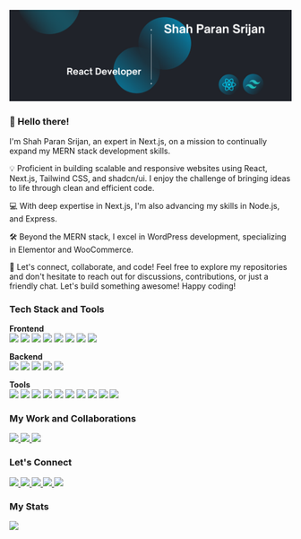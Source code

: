 <p align="center">
 <a href="#"><img src="https://raw.githubusercontent.com/mspsrijan/mspsrijan/main/Shah%20Paran%20Srijan%20-%20React%20Developer.png" /></a>
</p>

### 👋 Hello there!

I'm Shah Paran Srijan, an expert in Next.js, on a mission to continually expand my MERN stack development skills.

💡 Proficient in building scalable and responsive websites using React, Next.js, Tailwind CSS, and shadcn/ui. I enjoy the challenge of bringing ideas to life through clean and efficient code.

💻 With deep expertise in Next.js, I'm also advancing my skills in Node.js, and Express.

🛠️ Beyond the MERN stack, I excel in WordPress development, specializing in Elementor and WooCommerce.

🚀 Let's connect, collaborate, and code! Feel free to explore my repositories and don't hesitate to reach out for discussions, contributions, or just a friendly chat. Let's build something awesome! Happy coding!

### Tech Stack and Tools

<p><b>Frontend</b><br>
 <a href="#"><img src="https://img.shields.io/badge/HTML5-E34F26?style=for-the-badge&logo=html5&logoColor=white" /></a>
 <a href="#"><img src="https://img.shields.io/badge/CSS3-1572B6?style=for-the-badge&logo=css3&logoColor=white" /></a>
 <a href="#"><img src="https://img.shields.io/badge/JavaScript-323330?style=for-the-badge&logo=javascript&logoColor=F7DF1E" /></a>
 <a href="#"><img src="https://img.shields.io/badge/shadcn%2Fui-000000?style=for-the-badge&logo=shadcnui&logoColor=white" /></a>
 <a href="#"><img src="https://img.shields.io/badge/React-20232A?style=for-the-badge&logo=react&logoColor=61DAFB" /></a>
 <a href="#"><img src="https://img.shields.io/badge/next%20js-000000?style=for-the-badge&logo=nextdotjs&logoColor=white" /></a>
 <a href="#"><img src="https://img.shields.io/badge/Wordpress-21759B?style=for-the-badge&logo=wordpress&logoColor=white" /></a>
 <a href="#"><img src="https://img.shields.io/badge/Elementor-92003B?style=for-the-badge&logo=elementor&logoColor=white" /></a>  
</p>

<p><b>Backend</b><br>
 <a href="#"><img src="https://img.shields.io/badge/Node%20js-339933?style=for-the-badge&logo=nodedotjs&logoColor=white" /></a>
 <a href="#"><img src="https://img.shields.io/badge/Express%20js-000000?style=for-the-badge&logo=express&logoColor=white" /></a>
 <a href="#"><img src="https://img.shields.io/badge/MongoDB-4EA94B?style=for-the-badge&logo=mongodb&logoColor=white" /></a>
 <a href="#"><img src="https://img.shields.io/badge/firebase-ffca28?style=for-the-badge&logo=firebase&logoColor=black" /></a>
 <a href="#"><img src="https://img.shields.io/badge/JWT-000000?style=for-the-badge&logo=JSON%20web%20tokens&logoColor=white" /></a>
</p>

<p><b>Tools</b><br>
  <a href="#"><img src="https://img.shields.io/badge/GIT-E44C30?style=for-the-badge&logo=git&logoColor=white" /></a>
  <a href="#"><img src="https://img.shields.io/badge/Docker-2CA5E0?style=for-the-badge&logo=docker&logoColor=white" /></a>
  <a href="#"><img src="https://img.shields.io/badge/Postman-FF6C37?style=for-the-badge&logo=Postman&logoColor=white" /></a>
  <a href="#"><img src="https://img.shields.io/badge/Figma-F24E1E?style=for-the-badge&logo=figma&logoColor=white" /></a>
  <a href="#"><img src="https://img.shields.io/badge/Linux-FCC624?style=for-the-badge&logo=linux&logoColor=black" /></a>
  <a href="#"><img src="https://img.shields.io/badge/ChatGPT-74aa9c?style=for-the-badge&logo=openai&logoColor=white" /></a>
  <a href="#"><img src="https://img.shields.io/badge/Visual_Studio_Code-0078D4?style=for-the-badge&logo=visual%20studio%20code&logoColor=white" /></a>
  <a href="#"><img src="https://img.shields.io/badge/Vite-B73BFE?style=for-the-badge&logo=vite&logoColor=FFD62E" /></a>
  <a href="#"><img src="https://img.shields.io/badge/Vercel-000000?style=for-the-badge&logo=vercel&logoColor=white" /></a>
  <a href="#"><img src="https://img.shields.io/badge/Netlify-00C7B7?style=for-the-badge&logo=netlify&logoColor=white" /></a>
</p>

### My Work and Collaborations

<p>
  <a href="https://pro.fiverr.com/freelancers/shahparansrijan">
    <img src="https://img.shields.io/badge/fiverr-1DBF73?style=for-the-badge&logo=fiverr&logoColor=white">
  </a>
  <a href="https://www.upwork.com/freelancers/~0167647e2ab182e3d6">
    <img src="https://img.shields.io/badge/UpWork-6FDA44?style=for-the-badge&logo=Upwork&logoColor=white"/>
  </a>
  <a href="https://www.behance.net/spsrijan">
    <img src="https://img.shields.io/badge/Behance-0054F7?style=for-the-badge&logo=behance&logoColor=white"/>
  </a>
</p>

### Let's Connect

<p>
  <a href="https://www.linkedin.com/in/spsrijan/">
    <img src="https://img.shields.io/badge/LinkedIn-0077B5?style=for-the-badge&logo=linkedin&logoColor=white"/>
  </a>
  <a href="https://www.facebook.com/SPSrijan/">
    <img src="https://img.shields.io/badge/Facebook-1877F2?style=for-the-badge&logo=facebook&logoColor=white">
  </a>
  <a href="https://twitter.com/SPSrijan">
    <img src="https://img.shields.io/badge/X-000000?style=for-the-badge&logo=x&logoColor=white"/>
  </a>
  <a href="mailto:mspsrijan@gmail.com">
    <img src="https://img.shields.io/badge/Gmail-D14836?style=for-the-badge&logo=gmail&logoColor=white"/>
  </a>
  <a href="https://wa.me/+8801716959086">
    <img src="https://img.shields.io/badge/WhatsApp-25D366?style=for-the-badge&logo=whatsapp&logoColor=white"/>
  </a>
</p>

### My Stats

<p>
<a href="#">
<img src="http://github-profile-summary-cards.vercel.app/api/cards/profile-details?username=mspsrijan&theme=react" />
</a>
</p>
